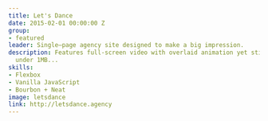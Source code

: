 ```yaml
---
title: Let's Dance
date: 2015-02-01 00:00:00 Z
group:
- featured
leader: Single–page agency site designed to make a big impression.
description: Features full-screen video with overlaid animation yet still weighs in
  under 1MB...
skills:
- Flexbox
- Vanilla JavaScript
- Bourbon + Neat
image: letsdance
link: http://letsdance.agency
---
```


